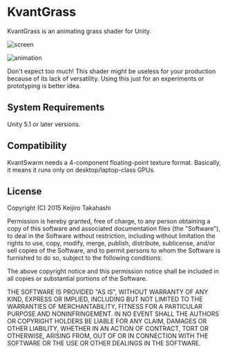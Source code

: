 KvantGrass
==========

KvantGrass is an animating grass shader for Unity.

![screen](https://41.media.tumblr.com/407f2c0b0280bb2cb95bdb907573a2a4/tumblr_ntl9sjs4301qio469o1_400.png)

![animation](https://33.media.tumblr.com/9fafc9748b1f1709b9a2c810586af0d7/tumblr_ntjejw1zHe1qio469o1_400.gif)

Don't expect too much! This shader might be useless for your production
because of its lack of versatility. Using this just for an experiments
or prototyping is better idea.

System Requirements
-------------------

Unity 5.1 or later versions.

Compatibility
-------------

KvantSwarm needs a 4-component floating-point texture format. Basically, it
means it runs only on desktop/laptop-class GPUs.

License
-------

Copyright (C) 2015 Keijiro Takahashi

Permission is hereby granted, free of charge, to any person obtaining a copy of
this software and associated documentation files (the "Software"), to deal in
the Software without restriction, including without limitation the rights to
use, copy, modify, merge, publish, distribute, sublicense, and/or sell copies of
the Software, and to permit persons to whom the Software is furnished to do so,
subject to the following conditions:

The above copyright notice and this permission notice shall be included in all
copies or substantial portions of the Software.

THE SOFTWARE IS PROVIDED "AS IS", WITHOUT WARRANTY OF ANY KIND, EXPRESS OR
IMPLIED, INCLUDING BUT NOT LIMITED TO THE WARRANTIES OF MERCHANTABILITY, FITNESS
FOR A PARTICULAR PURPOSE AND NONINFRINGEMENT. IN NO EVENT SHALL THE AUTHORS OR
COPYRIGHT HOLDERS BE LIABLE FOR ANY CLAIM, DAMAGES OR OTHER LIABILITY, WHETHER
IN AN ACTION OF CONTRACT, TORT OR OTHERWISE, ARISING FROM, OUT OF OR IN
CONNECTION WITH THE SOFTWARE OR THE USE OR OTHER DEALINGS IN THE SOFTWARE.
